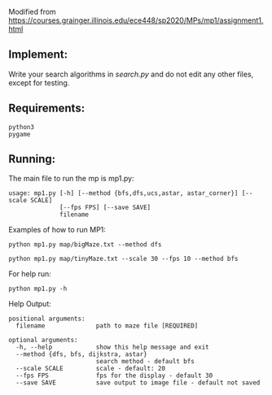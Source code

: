 Modified from https://courses.grainger.illinois.edu/ece448/sp2020/MPs/mp1/assignment1.html

## Implement:
Write your search algorithms in *search.py* and do not edit any other files, except for testing.

## Requirements:
```
python3
pygame
```
## Running:
The main file to run the mp is mp1.py:

```
usage: mp1.py [-h] [--method {bfs,dfs,ucs,astar, astar_corner}] [--scale SCALE]
              [--fps FPS] [--save SAVE]
              filename
```

Examples of how to run MP1:
```
python mp1.py map/bigMaze.txt --method dfs
```
```
python mp1.py map/tinyMaze.txt --scale 30 --fps 10 --method bfs
```

For help run:
```
python mp1.py -h
```
Help Output:
```
positional arguments:
  filename              path to maze file [REQUIRED]

optional arguments:
  -h, --help            show this help message and exit
  --method {dfs, bfs, dijkstra, astar}
                        search method - default bfs
  --scale SCALE         scale - default: 20
  --fps FPS             fps for the display - default 30
  --save SAVE           save output to image file - default not saved
```
